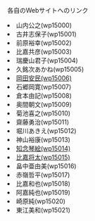 各自のWebサイトへのリンク

<li>山内公之(wp15000)
<li>古井志保子(wp15001)
<li>前原裕幸(wp15002)
<li>比嘉共彦(wp15003)
<li>瑞慶山君子(wp15004)
<li>久銘次あかね(wp15005)
<li><a href="http://wp15006.github.io/html.6th/" target="_blank">岡田安民(wp15006)</a>
<li>石郷岡寛(wp15007)
<li>倉本由記(wp15008)
<li>奥間朝文(wp15009)
<li>菊池喜之(wp15010)
<li>齋藤勇治(wp15011)
<li>堀川あきえ(wp15012)
<li>神山裕康(wp15013)
<li><a href="http://wp15014.github.io/practice/index.html" target="_blank">知念琴絵(wp15014)</a>
<li><a href="http://wp15015.github.io/Private_Practice.2nd/index.html" target="_blank">比嘉将太(wp15015)</a>
<li>畠中亜由美(wp15016)
<li>赤嶺哲平(wp15017)
<li>比嘉和也(wp15018)
<li>阿嘉純也(wp15019)
<li>崎原純(wp15020)
<li>東江美和(wp15021)